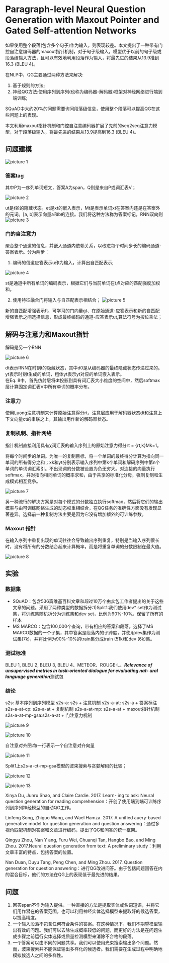 <!--
 * @Description: 
-->
# Paragraph-level Neural Question Generation with Maxout Pointer and Gated Self-attention Networks

如果使用整个段落(包含多个句子)作为输入，则表现较差。本文提出了一种带有门控自注意编码器的maxout指针机制，对于句子级输入，模型优于以前的句子级或段落级输入方法，且可以有效地利用段落作为输入，将最先进的结果从13.9推到16.3 (BLEU 4)。

在NLP中，QG主要通过两种方法来解决:
1. 基于规则的方法;
2. 神经QG方法:使用序列到序列(也称为编码器-解码器)框架对神经网络进行端到端训练;

SQuAD中大约20%的问题需要询问段落级信息，使用整个段落可以提高QG在这些问题上的表现。

本文利用maxout指针机制和门控自注意编码器扩展了先前的seq2seq注意力模型，对于段落级输入，将最先进的结果从13.9提高到16.3 (BLEU 4)。

## 问题建模

![picture 1](../images/d6f420b6a37341f2c9618ca541eefe0e2a838ed461ac1c83fdb95d41d93035a6.png)  

### 答案tag

其中P为一序列单词短文，答案A为span，Q则是来自P或词汇表V；

![picture 2](../images/4079d787a91e0592a39cbd6ddea3cd08aa86580568063d5531bf0328235a27c1.png)  

ut是t轮的隐藏状态。et是xt的嵌入表示，Mt是表示单词xt在答案内还是在答案外的元词。[a, b]表示向量a和b的连接。我们将这种方法称为答案标记，RNN双向则![picture 3](../images/128d1b02f3030aca5180825eca9c213b1476a062032c87cdecee4e574077116e.png)

### 门的自注意力

聚合整个通道的信息，并嵌入通道内依赖关系，以改进每个时间步长的编码通道-答案表示。分为两步：
1. 编码的信道应答表示u作为输入，计算出自匹配表示;

![picture 4](../images/ba362a2119481c334b26947e55ac379381f01c010831ab858f937ed2a77f9298.png)  

st是通道中所有单词的编码表示，根据它们与当前单词在t点对应的匹配强度加权和。

2. 使用特征融合门将输入与自匹配表示相结合；
![picture 5](../images/344b4049ae1b8e887824fe96561246b44051baed42fba41d66055940d6633c8e.png)  

新的自匹配增强表示ft、可学习的门向量gt、在原始通道-应答表示和新的自匹配增强表示之间选择信息，形成最终编码的通道-应答表示ut,算法符号为按位乘法；

## 解码与注意力和Maxout指针

解码是另一个RNN  

![picture 6](../images/eebd7b975fcb668560aca5ea803abd2a3c1b689c11677aad19e879b29824261c.png)  

dt表示RNN在时刻t的隐藏状态，其中d0是从编码器的最终隐藏状态传递过来的。yt表示时刻t生成的单词，粗体yt表示yt对应的单词嵌入表示。  
在Eq. 8中，首先仿射层将dt投影到具有词汇表大小维度的空间中，然后softmax层计算固定词汇表V中所有单词的概率分布。

### 注意力

使用Luong注意机制来计算原始注意得分rt，注意层应用于解码器状态dt和注意上下文向量ct的串联之上，其输出用作新的解码器状态。

### 复制机制、指针网络

指针机制直接利用具有χ词汇表的输入序列上的原始注意力得分rt = {rt,k}Mk=1。

将每个时间步的单词。为唯一的复制目标，将一个单词的最终得分计算为指向同一单词的所有得分之和；xk和yt分别表示输入序列中第k个单词和解码序列中第n个单词的单词词汇索引。不出现词的分数被设置为负无穷大。对连接的向量执行softmax，并对指向相同单词的概率求和，由于共享的标准化分母，强制复制和生成模式相互竞争。

![picture 7](../images/91f0cf2943da0e7a19f4a37395812a2385899b636f55aaa3ce21b4199764507c.png)  

另一种流行的解决方案是对每个模式的分数独立执行softmax，然后将它们的输出概率与由可训练网络生成的动态权重相结合，在QG任务的准确性方面没有发现显著差异。选择前一种复制方法主要是因为它没有增加额外的可训练参数。

### Maxout 指针

在输入序列中重复出现的单词往往会导致输出序列重复，特别是当输入序列很长时，没有将所有的分数结合起来计算概率，而是将重复单词的分数限制在最大值。  

![picture 8](../images/4071b0ef57c5fd2cf570a72c852bfbe93c6e5bc044f658cc3e68c67fb0190d45.png)  

## 实验

### 数据集

- SQuAD：包含536篇维基百科文章和超过10万个由众包工作者提出的关于这些文章的问题。采用了两种类型的数据拆分:1)Split1:我们使用dev* set作为测试集，将训练集随机拆分为训练集和dev set，比例为90%-10%。保留了所有的样本
- MS MARCO：包含100,000个查询，带有相应的答案和段落。选择了MS MARCO数据的一个子集，其中答案是段落内的子跨度，并使用dev集作为测试集(7k)，并将比例为90%-10%的train集分成train (51k)和dev (6k)集。

### 测试标准

BLEU 1, BLEU 2, BLEU 3, BLEU 4、METEOR、ROUGE-L、***Relevance of unsupervised
metrics in task-oriented dialogue for evaluating nat-
ural language generation***测试包

### 结论

s2s:            基本序列到序列模型
s2s-a:          s2s + 注意机制
s2s-a-at:       s2s-a + 答案标注
s2s-a-at-cp:    s2s-a-at + 复制机制
s2s-a-at-mp:    s2s-a-at + maxout指针机制
s2s-a-at-mp-gsa:s2s-a-at + 门注意力机制  

![picture 9](../images/a66cc88c7f7bd08b36f91430380f2fcd30359083d57d92922fb639ec63e5b00f.png)  

![picture 10](../images/2ab4dea9599b868b67e4c2ad58ac0850b5b0980ab0d4635bbb602f27f58a031e.png)  

自注意对齐图:每一行表示一个自注意对齐向量  

![picture 11](../images/f1820a13db099a6d6e251f624fae0c60496f1b3b1db72c3f60ab0f7d5e208ac4.png)  

Split1上s2s-a-ct-mp-gsa模型的波束搜索与贪婪解码的比较；  

![picture 12](../images/a9589b514c995ff03d2ba2aaf35144d8ce9d01eddf7d6917efec28c44f73aaf8.png)  

![picture 13](../images/fb7c9b894b3ccabfcb1e8e07d248a6c37bf09f6b14a3118c3f87b8fb81574438.png)  

Xinya Du, Junru Shao, and Claire Cardie. 2017. Learn-
ing to ask: Neural question generation for reading
comprehension：开创了使用端到端可训练序列到序列神经模型的自动QG工作。

Linfeng Song, Zhiguo Wang, and Wael Hamza. 2017.
A unified auery-based generative model for question
generation and question answering：通过多视角匹配机制对答案和文章进行编码，提出了QG和问答的统一框架。

Qingyu Zhou, Nan Y ang, Furu Wei, Chuanqi Tan,
Hangbo Bao, and Ming Zhou. 2017.Neural question generation from text: A preliminary study：利用文章丰富的特点，包括答案的位置。

Nan Duan, Duyu Tang, Peng Chen, and Ming Zhou. 2017. Question generation for question answering：进行QG改进问答。由于包括问题回答在内的混合目标，他们的方法在QG上的表现低于最先进的结果。

## 问题

1. 回答span不作为输入提供。一种直接的方法是提取实体或名词短语，并将它们用作潜在的答案范围。也可以利用神经实体选择模型来提取好的候选答案，以提高精度。
2. 一个输入段落不包含任何符合条件的答案。在这种情况下，我们不期望模型输出有效的问题。我们可以去除生成概率较低的问题，而更好的方法是在问题生成步骤之前运行实体选择或质量检测模型来消除不合格的段落。
3. 一个答案可以由不同的问题共享。我们可以使用光束搜索输出多个问题。然而，波束搜索并不能保证输出多样化的候选者。我们需要在生成过程中明确地模拟候选人之间的多样性。